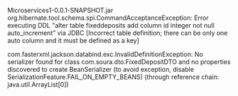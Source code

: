 Microservices1-0.0.1-SNAPSHOT.jar
org.hibernate.tool.schema.spi.CommandAcceptanceException: Error executing DDL "alter table fixeddeposits add column id integer not null auto_increment" via JDBC [Incorrect table definition; there can be only one auto column and it must be defined as a key]

com.fasterxml.jackson.databind.exc.InvalidDefinitionException: No serializer found for class com.soura.dto.FixedDepositDTO and no properties discovered to create BeanSerializer (to avoid exception, disable SerializationFeature.FAIL_ON_EMPTY_BEANS) (through reference chain: java.util.ArrayList[0])

